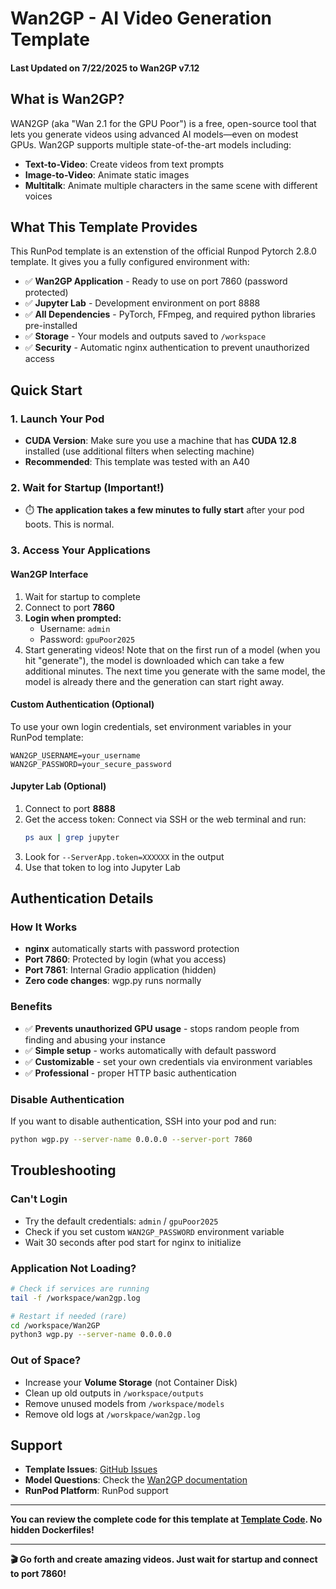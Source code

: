 # Wan2GP - AI Video Generation Template

#### Last Updated on 7/22/2025 to Wan2GP v7.12

## What is Wan2GP?

WAN2GP (aka "Wan 2.1 for the GPU Poor") is a free, open-source tool that lets you generate videos using advanced AI models—even on modest GPUs. Wan2GP supports multiple state-of-the-art models including:

- **Text-to-Video**: Create videos from text prompts
- **Image-to-Video**: Animate static images
- **Multitalk**: Animate multiple characters in the same scene with different voices

## What This Template Provides

This RunPod template is an extenstion of the official Runpod Pytorch 2.8.0 template. It gives you a fully configured environment with:

- ✅ **Wan2GP Application** - Ready to use on port 7860 (password protected)
- ✅ **Jupyter Lab** - Development environment on port 8888
- ✅ **All Dependencies** - PyTorch, FFmpeg, and required python libraries pre-installed
- ✅ **Storage** - Your models and outputs saved to `/workspace`
- ✅ **Security** - Automatic nginx authentication to prevent unauthorized access

## Quick Start

### 1. Launch Your Pod

- **CUDA Version**: Make sure you use a machine that has **CUDA 12.8** installed (use additional filters when selecting machine)
- **Recommended**: This template was tested with an A40

### 2. Wait for Startup (Important!)

- ⏱️ **The application takes a few minutes to fully start** after your pod boots. This is normal.

### 3. Access Your Applications

#### Wan2GP Interface

1. Wait for startup to complete
2. Connect to port **7860**
3. **Login when prompted:**
   - Username: `admin`
   - Password: `gpuPoor2025`
4. Start generating videos! Note that on the first run of a model (when you hit "generate"), the model is downloaded which can take a few additional minutes. The next time you generate with the same model, the model is already there and the generation can start right away.

#### Custom Authentication (Optional)

To use your own login credentials, set environment variables in your RunPod template:

```
WAN2GP_USERNAME=your_username
WAN2GP_PASSWORD=your_secure_password
```

#### Jupyter Lab (Optional)

1. Connect to port **8888**
2. Get the access token: Connect via SSH or the web terminal and run:
   ```bash
   ps aux | grep jupyter
   ```
3. Look for `--ServerApp.token=XXXXXX` in the output
4. Use that token to log into Jupyter Lab

## Authentication Details

### How It Works

- **nginx** automatically starts with password protection
- **Port 7860**: Protected by login (what you access)
- **Port 7861**: Internal Gradio application (hidden)
- **Zero code changes**: wgp.py runs normally

### Benefits

- ✅ **Prevents unauthorized GPU usage** - stops random people from finding and abusing your instance
- ✅ **Simple setup** - works automatically with default password
- ✅ **Customizable** - set your own credentials via environment variables
- ✅ **Professional** - proper HTTP basic authentication

### Disable Authentication

If you want to disable authentication, SSH into your pod and run:

```bash
python wgp.py --server-name 0.0.0.0 --server-port 7860
```

## Troubleshooting

### Can't Login

- Try the default credentials: `admin` / `gpuPoor2025`
- Check if you set custom `WAN2GP_PASSWORD` environment variable
- Wait 30 seconds after pod start for nginx to initialize

### Application Not Loading?

```bash
# Check if services are running
tail -f /workspace/wan2gp.log

# Restart if needed (rare)
cd /workspace/Wan2GP
python3 wgp.py --server-name 0.0.0.0
```

### Out of Space?

- Increase your **Volume Storage** (not Container Disk)
- Clean up old outputs in `/workspace/outputs`
- Remove unused models from `/workspace/models`
- Remove old logs at `/worskpace/wan2gp.log`

## Support

- **Template Issues**: [GitHub Issues](https://github.com/Square-Zero-Labs/Wan2GP/issues)
- **Model Questions**: Check the [Wan2GP documentation](https://github.com/deepbeepmeep/Wan2GP)
- **RunPod Platform**: RunPod support

---

**You can review the complete code for this template at [Template Code](https://github.com/Square-Zero-Labs/Wan2GP/tree/docker). No hidden Dockerfiles!**

---

**🎬 Go forth and create amazing videos. Just wait for startup and connect to port 7860!**
